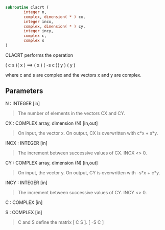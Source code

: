 ```fortran
subroutine clacrt (
        integer n,
        complex, dimension( * ) cx,
        integer incx,
        complex, dimension( * ) cy,
        integer incy,
        complex c,
        complex s
)
```

CLACRT performs the operation

(  c  s )( x )  ==> ( x )
( -s  c )( y )      ( y )

where c and s are complex and the vectors x and y are complex.

## Parameters
N : INTEGER [in]
> The number of elements in the vectors CX and CY.

CX : COMPLEX array, dimension (N) [in,out]
> On input, the vector x.
> On output, CX is overwritten with c\*x + s\*y.

INCX : INTEGER [in]
> The increment between successive values of CX.  INCX <> 0.

CY : COMPLEX array, dimension (N) [in,out]
> On input, the vector y.
> On output, CY is overwritten with -s\*x + c\*y.

INCY : INTEGER [in]
> The increment between successive values of CY.  INCY <> 0.

C : COMPLEX [in]

S : COMPLEX [in]
> C and S define the matrix
> [  C   S  ].
> [ -S   C  ]
